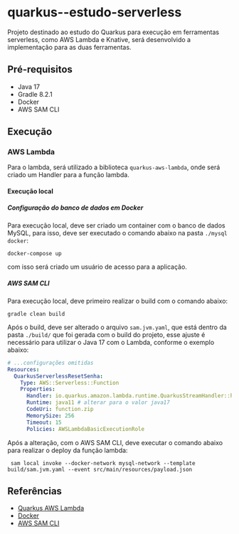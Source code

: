 # quarkus--estudo-serverless
Projeto destinado ao estudo do Quarkus para execução em ferramentas serverless, como AWS Lambda e Knative, será desenvolvido a implementação para as duas ferramentas.

## Pré-requisitos
- Java 17
- Gradle 8.2.1
- Docker
- AWS SAM CLI


## Execução

### AWS Lambda
Para o lambda, será utilizado a biblioteca `quarkus-aws-lambda`, onde será criado um Handler para a função lambda.

#### Execução local

##### Configuração do banco de dados em Docker
Para execução local, deve ser criado um container com o banco de dados MySQL, para isso, deve ser executado o comando abaixo na pasta `./mysql docker`:
```shell
docker-compose up
```
com isso será criado um usuário de acesso para a aplicação.

##### AWS SAM CLI

Para execução local, deve primeiro realizar o build com o comando abaixo:
```shell
gradle clean build
```

Após o build, deve ser alterado o arquivo `sam.jvm.yaml`, que está dentro da pasta `./build/` que foi gerada com o build do projeto, esse ajuste é necessário para utilizar o Java 17 com o Lambda, conforme o exemplo abaixo:

```yaml
# ...configurações omitidas
Resources:
  QuarkusServerlessResetSenha:
    Type: AWS::Serverless::Function
    Properties:
      Handler: io.quarkus.amazon.lambda.runtime.QuarkusStreamHandler::handleRequest
      Runtime: java11 # alterar para o valor java17
      CodeUri: function.zip
      MemorySize: 256
      Timeout: 15
      Policies: AWSLambdaBasicExecutionRole
```

Após a alteração, com o AWS SAM CLI, deve executar o comando abaixo para realizar o deploy da função lambda:
```shell
 sam local invoke --docker-network mysql-network --template build/sam.jvm.yaml --event src/main/resources/payload.json
```


## Referências
- [Quarkus AWS Lambda](https://quarkus.io/guides/amazon-lambda)
- [Docker](https://docs.docker.com/engine/install/)
- [AWS SAM CLI](https://docs.aws.amazon.com/serverless-application-model/latest/developerguide/serverless-sam-cli-install.html)